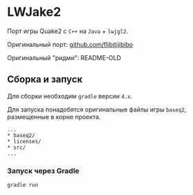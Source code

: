 # LWJake2

Порт игры Quake2 с `C++` на `Java` + `lwjgl2`.

Оригинальный порт: [github.com/flibitijibibo](https://github.com/flibitijibibo/LWJake2)

Оригинальный "ридми": README-OLD

## Сборка и запуск

Для сборки необходим `gradle` версии `4.x`.

Для запуска понадобятся оригинальные файлы игры `baseq2`, размещенные в корне проекта.

```
...
* baseq2/
* licenses/
* src/
...
```

### Запуск через Gradle

```
gradle run
```
